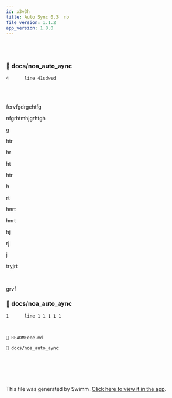 ```yaml
---
id: x3v3h
title: Auto Sync 0.3  nb
file_version: 1.1.2
app_version: 1.8.0
---
```


<br/>

<br/>


<!-- NOTE-swimm-snippet: the lines below link your snippet to Swimm -->
### 📄 docs/noa_auto_aync
```
4      line 41sdwsd
```

<br/>

<br/>

fervfgdrgehtfg

nfgrhtmhjgrhtgh

g

htr

hr

ht

htr

h

rt

hnrt

hnrt

hj

rj

j

tryjrt

<br/>

grvf
<!-- NOTE-swimm-snippet: the lines below link your snippet to Swimm -->
### 📄 docs/noa_auto_aync
```
1      line 1 1 1 1 1
```

<br/>

`📄 READMEeee.md`

`📄 docs/noa_auto_aync`

<br/>

<br/>

<br/>

<br/>

This file was generated by Swimm. [Click here to view it in the app](http://localhost:5000/repos/Z2l0aHViJTNBJTNBTm9hUmVwbyUzQSUzQU5vYW96ZXI=/docs/x3v3h).
